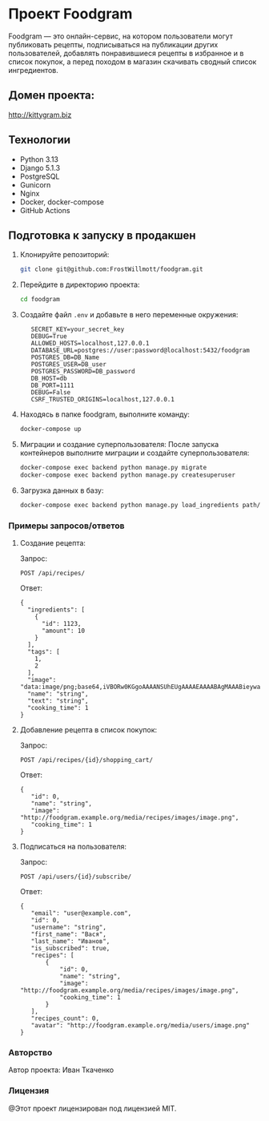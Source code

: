 # Проект Foodgram

Foodgram — это онлайн-сервис, на котором пользователи могут публиковать рецепты, подписываться на публикации других пользователей, добавлять понравившиеся рецепты в избранное и в список покупок, а перед походом в магазин скачивать сводный список ингредиентов.

## Домен проекта:
   http://kittygram.biz

## Технологии
- Python 3.13
- Django 5.1.3
- PostgreSQL
- Gunicorn
- Nginx
- Docker, docker-compose
- GitHub Actions

## Подготовка к запуску в продакшен

1. Клонируйте репозиторий:
   ```bash
   git clone git@github.com:FrostWillmott/foodgram.git
2. Перейдите в директорию проекта:
    ```bash
    cd foodgram
   
3. Создайте файл `.env` и добавьте в него переменные окружения:
    ```dotenv
       SECRET_KEY=your_secret_key
       DEBUG=True
       ALLOWED_HOSTS=localhost,127.0.0.1
       DATABASE_URL=postgres://user:password@localhost:5432/foodgram
       POSTGRES_DB=DB_Name
       POSTGRES_USER=DB_user
       POSTGRES_PASSWORD=DB_password
       DB_HOST=db
       DB_PORT=1111
       DEBUG=False
       CSRF_TRUSTED_ORIGINS=localhost,127.0.0.1
   ```
4. Находясь в папке foodgram, выполните команду:
    ```bash
    docker-compose up
    ```

5. Миграции и создание суперпользователя:
После запуска контейнеров выполните миграции и создайте суперпользователя:
    ```bash
    docker-compose exec backend python manage.py migrate
    docker-compose exec backend python manage.py createsuperuser
    ```

6. Загрузка данных в базу:
    ```bash
    docker-compose exec backend python manage.py load_ingredients path/to/ingredients.json
    ```
### Примеры запросов/ответов

1. Создание рецепта:

   Запрос:
      ```
      POST /api/recipes/
      ```
   Ответ:
      ```
      {
        "ingredients": [
          {
            "id": 1123,
            "amount": 10
          }
        ],
        "tags": [
          1,
          2
        ],
        "image": "data:image/png;base64,iVBORw0KGgoAAAANSUhEUgAAAAEAAAABAgMAAABieywaAAAACVBMVEUAAAD///9fX1/S0ecCAAAACXBIWXMAAA7EAAAOxAGVKw4bAAAACklEQVQImWNoAAAAggCByxOyYQAAAABJRU5ErkJggg==",
        "name": "string",
        "text": "string",
        "cooking_time": 1
      }
      ```
2. Добавление рецепта в список покупок:

   Запрос:
      ```
      POST /api/recipes/{id}/shopping_cart/
      ```
   Ответ:
      ```
      {
         "id": 0,
         "name": "string",
         "image": "http://foodgram.example.org/media/recipes/images/image.png",
         "cooking_time": 1
      }
      ```
3. Подписаться на пользователя:

      Запрос:
      ```
      POST /api/users/{id}/subscribe/
      ```
   Ответ:
      ```
      {
         "email": "user@example.com",
         "id": 0,
         "username": "string",
         "first_name": "Вася",
         "last_name": "Иванов",
         "is_subscribed": true,
         "recipes": [
             {
                 "id": 0,
                 "name": "string",
                 "image": "http://foodgram.example.org/media/recipes/images/image.png",
                 "cooking_time": 1
             }
         ],
         "recipes_count": 0,
         "avatar": "http://foodgram.example.org/media/users/image.png"
      }
      ```
   

### Авторство
Автор проекта: Иван Ткаченко

### Лицензия
@Этот проект лицензирован под лицензией MIT.
